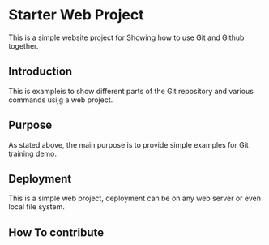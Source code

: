# Starter Web Project

This is a simple website project for
Showing how to use Git and Github together.

## Introduction

This is exampleis to show different parts
of the Git repository and various commands
usijg a web project.

## Purpose

As stated above, the main purpose is to
provide simple examples for Git training
demo.

## Deployment

This is a simple web project, deployment
can be on any web server or even local
file system.

## How To contribute


